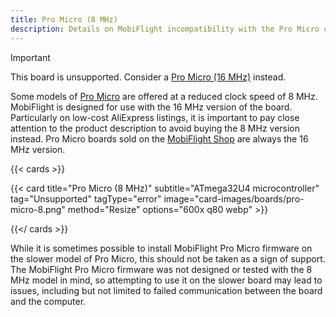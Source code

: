 ```yaml
---
title: Pro Micro (8 MHz)
description: Details on MobiFlight incompatibility with the Pro Micro clocked at 8 Mhz
---
```


> [!IMPORTANT]
> This board is unsupported. Consider a [Pro Micro (16 MHz)](../../pro-micro) instead.

Some models of [Pro Micro](../../pro-micro) are offered at a reduced clock speed of 8 MHz.
MobiFlight is designed for use with the 16 MHz version of the board. Particularly on low-cost
AliExpress listings, it is important to pay close attention to the product description to avoid
buying the 8 MHz version instead. Pro Micro boards sold on the [MobiFlight Shop](https://shop.mobiflight.com/product/arduino-pro-micro-usb-c)
are always the 16 MHz version.

{{< cards >}}

{{< card title="Pro Micro (8 MHz)" subtitle="ATmega32U4 microcontroller" tag="Unsupported" tagType="error" image="card-images/boards/pro-micro-8.png" method="Resize" options="600x q80 webp" >}}

{{</ cards >}}

While it is sometimes possible to install MobiFlight Pro Micro firmware on the slower model of Pro
Micro, this should not be taken as a sign of support. The MobiFlight Pro Micro firmware was not
designed or tested with the 8 MHz model in mind, so attempting to use it on the slower board
may lead to issues, including but not limited to failed communication between the board and
the computer.

